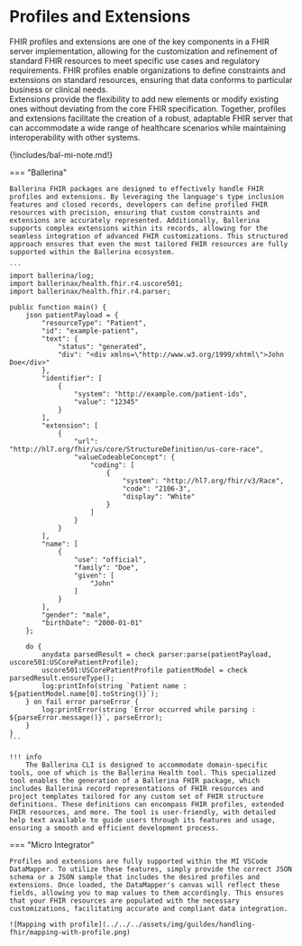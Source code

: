 # Profiles and Extensions

FHIR profiles and extensions are one of the key components in a FHIR server implementation, allowing for the customization and refinement of standard FHIR resources to meet specific use cases and regulatory requirements. FHIR profiles enable organizations to define constraints and extensions on standard resources, ensuring that data conforms to particular business or clinical needs. 
<br>Extensions provide the flexibility to add new elements or modify existing ones without deviating from the core FHIR specification. Together, profiles and extensions facilitate the creation of a robust, adaptable FHIR server that can accommodate a wide range of healthcare scenarios while maintaining interoperability with other systems.

{!includes/bal-mi-note.md!}

=== "Ballerina"

    Ballerina FHIR packages are designed to effectively handle FHIR profiles and extensions. By leveraging the language's type inclusion features and closed records, developers can define profiled FHIR resources with precision, ensuring that custom constraints and extensions are accurately represented. Additionally, Ballerina supports complex extensions within its records, allowing for the seamless integration of advanced FHIR customizations. This structured approach ensures that even the most tailored FHIR resources are fully supported within the Ballerina ecosystem.

    ```
    import ballerina/log;
    import ballerinax/health.fhir.r4.uscore501;
    import ballerinax/health.fhir.r4.parser;

    public function main() {
        json patientPayload = {
            "resourceType": "Patient",
            "id": "example-patient",
            "text": {
                "status": "generated",
                "div": "<div xmlns=\"http://www.w3.org/1999/xhtml\">John Doe</div>"
            },
            "identifier": [
                {
                    "system": "http://example.com/patient-ids",
                    "value": "12345"
                }
            ],
            "extension": [
                {
                    "url": "http://hl7.org/fhir/us/core/StructureDefinition/us-core-race",
                    "valueCodeableConcept": {
                        "coding": [
                            {
                                "system": "http://hl7.org/fhir/v3/Race",
                                "code": "2106-3",
                                "display": "White"
                            }
                        ]
                    }
                }
            ],
            "name": [
                {
                    "use": "official",
                    "family": "Doe",
                    "given": [
                        "John"
                    ]
                }
            ],
            "gender": "male",
            "birthDate": "2000-01-01"
        };

        do {
            anydata parsedResult = check parser:parse(patientPayload, uscore501:USCorePatientProfile);
            uscore501:USCorePatientProfile patientModel = check parsedResult.ensureType();
            log:printInfo(string `Patient name : ${patientModel.name[0].toString()}`);
        } on fail error parseError {
            log:printError(string `Error occurred while parsing : ${parseError.message()}`, parseError);
        }
    }
    ```

    !!! info
        The Ballerina CLI is designed to accommodate domain-specific tools, one of which is the Ballerina Health tool. This specialized tool enables the generation of a Ballerina FHIR package, which includes Ballerina record representations of FHIR resources and project templates tailored for any custom set of FHIR structure definitions. These definitions can encompass FHIR profiles, extended FHIR resources, and more. The tool is user-friendly, with detailed help text available to guide users through its features and usage, ensuring a smooth and efficient development process.

=== "Micro Integrator"

    Profiles and extensions are fully supported within the MI VSCode DataMapper. To utilize these features, simply provide the correct JSON schema or a JSON sample that includes the desired profiles and extensions. Once loaded, the DataMapper's canvas will reflect these fields, allowing you to map values to them accordingly. This ensures that your FHIR resources are populated with the necessary customizations, facilitating accurate and compliant data integration.

    ![Mapping with profile](../../../assets/img/guildes/handling-fhir/mapping-with-profile.png)